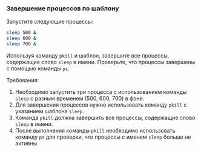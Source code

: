
### Завершение процессов по шаблону

Запустите следующие процессы:
```bash
sleep 500 &
sleep 600 &
sleep 700 &
```
Используя команду `pkill` и шаблон, завершите все процессы, содержащие слово `sleep` в имени. Проверьте, что процессы завершены с помощью команды `ps`.

Требования:
1. Необходимо запустить три процесса с использованием команды `sleep` с разным временем (500, 600, 700) в фоне.
2. Для завершения процессов нужно использовать команду `pkill` с указанием шаблона `sleep`.
3. Команда `pkill` должна завершить все процессы, содержащие слово `sleep` в имени.
4. После выполнения команды `pkill` необходимо использовать команду `ps` для проверки, что процессы с именем `sleep` больше не активны.